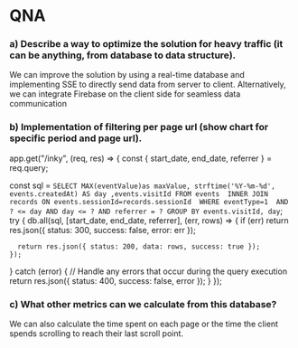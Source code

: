 # QNA

### a) Describe a way to optimize the solution for heavy traffic (it can be anything, from database to data structure).
We can improve the solution by using a real-time database and implementing SSE to directly send data from server to client. Alternatively, we can integrate Firebase on the client side for seamless data communication
### b) Implementation of filtering per page url (show chart for specific period and page url).
app.get("/inky", (req, res) => {
  const { start_date, end_date, referrer } = req.query;

  const sql = `SELECT MAX(eventValue)as maxValue, strftime('%Y-%m-%d', events.createdAt) AS day ,events.visitId
   FROM events 
   INNER JOIN records ON events.sessionId=records.sessionId 
   WHERE eventType=1 
   AND ? <= day
   AND day <= ?
   AND referrer = ?
   GROUP BY events.visitId, day`;
  try {
    db.all(sql, [start_date, end_date, referrer], (err, rows) => {
      if (err) return res.json({ status: 300, success: false, error: err });

      return res.json({ status: 200, data: rows, success: true });
    });
  } catch (error) {
    // Handle any errors that occur during the query execution
    return res.json({ status: 400, success: false, error });
  }
});
### c) What other metrics can we calculate from this database?
We can also calculate the time spent on each page or the time the client spends scrolling to reach their last scroll point.